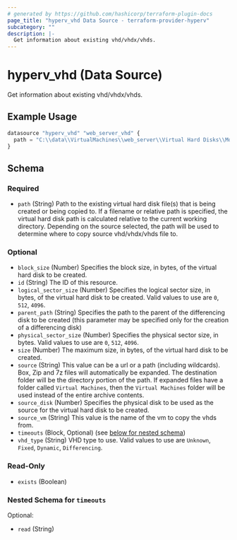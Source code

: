 ```yaml
---
# generated by https://github.com/hashicorp/terraform-plugin-docs
page_title: "hyperv_vhd Data Source - terraform-provider-hyperv"
subcategory: ""
description: |-
  Get information about existing vhd/vhdx/vhds.
---
```


# hyperv_vhd (Data Source)

Get information about existing vhd/vhdx/vhds.

## Example Usage

```terraform
datasource "hyperv_vhd" "web_server_vhd" {
  path = "C:\\data\\VirtualMachines\\web_server\\Virtual Hard Disks\\MobyLinuxVM.vhdx"
}
```

<!-- schema generated by tfplugindocs -->
## Schema

### Required

- `path` (String) Path to the existing virtual hard disk file(s) that is being created or being copied to. If a filename or relative path is specified, the virtual hard disk path is calculated relative to the current working directory. Depending on the source selected, the path will be used to determine where to copy source vhd/vhdx/vhds file to.

### Optional

- `block_size` (Number) Specifies the block size, in bytes, of the virtual hard disk to be created.
- `id` (String) The ID of this resource.
- `logical_sector_size` (Number) Specifies the logical sector size, in bytes, of the virtual hard disk to be created. Valid values to use are `0`, `512`, `4096`.
- `parent_path` (String) Specifies the path to the parent of the differencing disk to be created (this parameter may be specified only for the creation of a differencing disk)
- `physical_sector_size` (Number) Specifies the physical sector size, in bytes. Valid values to use are `0`, `512`, `4096`.
- `size` (Number) The maximum size, in bytes, of the virtual hard disk to be created.
- `source` (String) This value can be a url or a path (including wildcards). Box, Zip and 7z files will automatically be expanded. The destination folder will be the directory portion of the path. If expanded files have a folder called `Virtual Machines`, then the `Virtual Machines` folder will be used instead of the entire archive contents.
- `source_disk` (Number) Specifies the physical disk to be used as the source for the virtual hard disk to be created.
- `source_vm` (String) This value is the name of the vm to copy the vhds from.
- `timeouts` (Block, Optional) (see [below for nested schema](#nestedblock--timeouts))
- `vhd_type` (String) VHD type to use. Valid values to use are `Unknown`, `Fixed`, `Dynamic`, `Differencing`.

### Read-Only

- `exists` (Boolean)

<a id="nestedblock--timeouts"></a>
### Nested Schema for `timeouts`

Optional:

- `read` (String)



